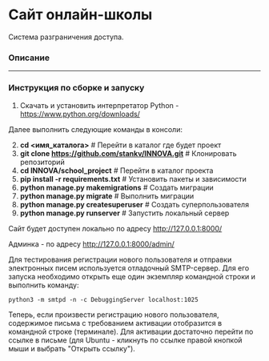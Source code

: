 # Сайт онлайн-школы
Система разграничения доступа.
### Описание


---
### Инструкция по сборке и запуску



1. Скачать и установить интерпретатор Python - https://www.python.org/downloads/

Далее выполнить следующие команды в консоли:

2. **cd <имя_каталога>** # Перейти в каталог где будет проект
3. **git clone https://github.com/stankv/INNOVA.git**    # Клонировать репозиторий
4. **cd INNOVA/school_project**    # Перейти в каталог проекта
5. **pip install -r requirements.txt**    # Установить пакеты и зависимости
6. **python manage.py makemigrations**    # Создать миграции
6. **python manage.py migrate**           # Выполнить миграции
7. **python manage.py createsuperuser**   # Создать суперпользователя
8. **python manage.py runserver**         # Запустить локальный сервер

Сайт будет доступен локально по адресу http://127.0.0.1:8000/

Админка - по адресу http://127.0.0.1:8000/admin/

Для тестирования регистрации нового пользователя и отправки электронных писем используется отладочный SMTP-сервер.
Для его запуска необходимо открыть еще один экземпляр командной строки и выполнить команду:

    python3 -m smtpd -n -c DebuggingServer localhost:1025

Теперь, если произвести регистрацию нового пользователя, содержимое письма с требованием активации отобразится в командной строке (терминале). Для активации достаточно перейти по ссылке в письме (для Ubuntu - кликнуть по ссылке правой кнопкой мыши и выбрать "Открыть ссылку").
